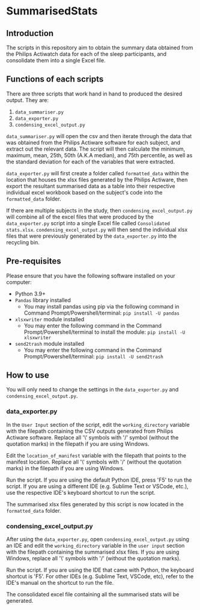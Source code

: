 # SummarisedStats

## Introduction

The scripts in this repository aim to obtain the summary data obtained from the Philips Actiwatch data for each of the sleep participants, and consolidate them into a single Excel file.

## Functions of each scripts

There are three scripts that work hand in hand to produced the desired output. They are:

1) ```data_summariser.py```
2) ```data_exporter.py```
3) ```condensing_excel_output.py```

```data_summariser.py``` will open the csv and then iterate through the data that was obtained from the Philips Actiware software for each subject, and extract out the relevant data. The script will then calculate the minimum, maximum, mean, 25th, 50th (A.K.A median), and 75th percentile, as well as the standard deviation for each of the variables that were extracted.

```data_exporter.py``` will first create a folder called `formatted_data` within the location that houses the xlsx files generated by the Philips Actiware, then export the resultant summarised data as a table into their respective individual excel workbook based on the subject's code into the `formatted_data` folder.

If there are multiple subjects in the study, then ```condensing_excel_output.py``` will combine all of the excel files that were produced by the ```data_exporter.py``` script into a single Excel file called `Consolidated stats.xlsx`. `condensing_excel_output.py` will then send the individual xlsx files that were previously  generated by the `data_exporter.py` into the recycling bin.

## Pre-requisites

Please ensure that you have the following software installed on your computer:

- Python 3.9+
- ```Pandas``` library installed
  - You may install pandas using pip via the following command in Command Prompt/Powershell/terminal:
  ```pip install -U pandas```
- `xlsxwriter` module installed
  - You may enter the following command in the Command Prompt/Powershell/terminal to install the module:
  ```pip install -U xlsxwriter```
- `send2trash` module installed
  - You may enter the following command in the Command Prompt/Powershell/terminal:
  ```pip install -U send2trash```

## How to use

You will only need to change the settings in the ```data_exporter.py``` and ```condensing_excel_output.py```.

### data_exporter.py

In the `User Input` section of the script, edit the `working_directory` variable with the filepath containing the CSV outputs generated from Philips Actiware software. Replace all '\\' symbols with '/' symbol (without the quotation marks) in the filepath if you are using Windows.

Edit the `location_of_manifest` variable with the filepath that points to the manifest location. Replace all '\\' symbols with '/' (without the quotation marks) in the filepath if you are using Windows.

Run the script. If you are using the default Python IDE, press 'F5' to run the script. If you are using a different IDE (e.g. Sublime Text or VSCode, etc.), use the respective IDE's keyboard shortcut to run the script.

The summarised xlsx files generated by this script is now located in the `formatted_data` folder.

### condensing_excel_output.py

After using the `data_exporter.py`, open `condensing_excel_output.py` using an IDE and edit the `working_directory` variable in the `user input` section with the filepath containing the summarised xlsx files. If you are using Windows, replace all '\\' symbols with '/' (without the quotation marks).

Run the script. If you are using the IDE that came with Python, the keyboard shortcut is 'F5'. For other IDEs (e.g. Sublime Text, VSCode, etc), refer to the IDE's manual on the shortcut to run the file.

The consolidated excel file containing all the summarised stats will be generated.
